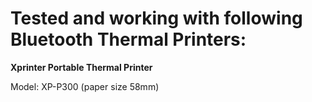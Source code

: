 # Tested and working with following Bluetooth Thermal Printers:

**Xprinter Portable Thermal Printer**
  
  Model: XP-P300 (paper size 58mm)


